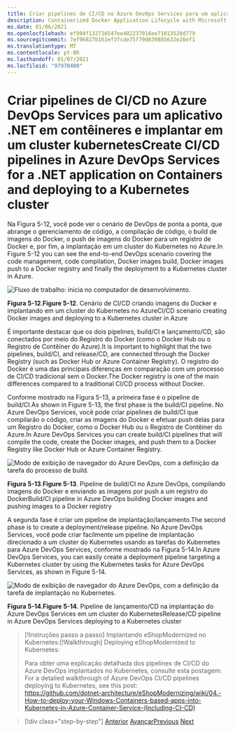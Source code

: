 ```yaml
---
title: Criar pipelines de CI/CD no Azure DevOps Services para um aplicativo .NET em contêineres e implantar em um cluster kubernetes
description: Containerized Docker Application Lifecycle with Microsoft Platform and Tools (Ciclo de vida de aplicativo do Docker em contêineres com a plataforma e as ferramentas da Microsoft)
ms.date: 01/06/2021
ms.openlocfilehash: ef994f132716547ee402237016ee71013528d779
ms.sourcegitcommit: 7ef96827b161ef3fcde75f79d839885632e26ef1
ms.translationtype: MT
ms.contentlocale: pt-BR
ms.lasthandoff: 01/07/2021
ms.locfileid: "97970480"
---
```

# <a name="create-cicd-pipelines-in-azure-devops-services-for-a-net-application-on-containers-and-deploying-to-a-kubernetes-cluster"></a><span data-ttu-id="f7373-103">Criar pipelines de CI/CD no Azure DevOps Services para um aplicativo .NET em contêineres e implantar em um cluster kubernetes</span><span class="sxs-lookup"><span data-stu-id="f7373-103">Create CI/CD pipelines in Azure DevOps Services for a .NET application on Containers and deploying to a Kubernetes cluster</span></span>

<span data-ttu-id="f7373-104">Na Figura 5-12, você pode ver o cenário de DevOps de ponta a ponta, que abrange o gerenciamento de código, a compilação de código, o build de imagens do Docker, o push de imagens do Docker para um registro de Docker e, por fim, a implantação em um cluster do Kubernetes no Azure.</span><span class="sxs-lookup"><span data-stu-id="f7373-104">In Figure 5-12 you can see the end-to-end DevOps scenario covering the code management, code compilation, Docker images build, Docker images push to a Docker registry and finally the deployment to a Kubernetes cluster in Azure.</span></span>

![Fluxo de trabalho: inicia no computador de desenvolvimento.](media/docker-workflow-ci-cd-aks.png)

<span data-ttu-id="f7373-107">**Figura 5-12**.</span><span class="sxs-lookup"><span data-stu-id="f7373-107">**Figure 5-12**.</span></span> <span data-ttu-id="f7373-108">Cenário de CI/CD criando imagens do Docker e implantando em um cluster do Kubernetes no Azure</span><span class="sxs-lookup"><span data-stu-id="f7373-108">CI/CD scenario creating Docker images and deploying to a Kubernetes cluster in Azure</span></span>

<span data-ttu-id="f7373-109">É importante destacar que os dois pipelines, build/CI e lançamento/CD, são conectados por meio do Registro do Docker (como o Docker Hub ou o Registro de Contêiner do Azure).</span><span class="sxs-lookup"><span data-stu-id="f7373-109">It is important to highlight that the two pipelines, build/CI, and release/CD, are connected through the Docker Registry (such as Docker Hub or Azure Container Registry).</span></span> <span data-ttu-id="f7373-110">O registro do Docker é uma das principais diferenças em comparação com um processo de CI/CD tradicional sem o Docker.</span><span class="sxs-lookup"><span data-stu-id="f7373-110">The Docker registry is one of the main differences compared to a traditional CI/CD process without Docker.</span></span>

<span data-ttu-id="f7373-111">Conforme mostrado na Figura 5-13, a primeira fase é o pipeline de build/CI.</span><span class="sxs-lookup"><span data-stu-id="f7373-111">As shown in Figure 5-13, the first phase is the build/CI pipeline.</span></span> <span data-ttu-id="f7373-112">No Azure DevOps Services, você pode criar pipelines de build/CI que compilarão o código, criar as imagens do Docker e efetuar push delas para um Registro do Docker, como o Docker Hub ou o Registro de Contêiner do Azure.</span><span class="sxs-lookup"><span data-stu-id="f7373-112">In Azure DevOps Services you can create build/CI pipelines that will compile the code, create the Docker images, and push them to a Docker Registry like Docker Hub or Azure Container Registry.</span></span>

![Modo de exibição de navegador do Azure DevOps, com a definição da tarefa do processo de build.](media/build-ci-pipeline-azure-devops-push-to-docker-registry.png)

<span data-ttu-id="f7373-114">**Figura 5-13**.</span><span class="sxs-lookup"><span data-stu-id="f7373-114">**Figure 5-13**.</span></span> <span data-ttu-id="f7373-115">Pipeline de build/CI no Azure DevOps, compilando imagens do Docker e enviando as imagens por push a um registro do Docker</span><span class="sxs-lookup"><span data-stu-id="f7373-115">Build/CI pipeline in Azure DevOps building Docker images and pushing images to a Docker registry</span></span>

<span data-ttu-id="f7373-116">A segunda fase é criar um pipeline de implantação/lançamento.</span><span class="sxs-lookup"><span data-stu-id="f7373-116">The second phase is to create a deployment/release pipeline.</span></span> <span data-ttu-id="f7373-117">No Azure DevOps Services, você pode criar facilmente um pipeline de implantação direcionado a um cluster do Kubernetes usando as tarefas do Kubernetes para Azure DevOps Services, conforme mostrado na Figura 5-14.</span><span class="sxs-lookup"><span data-stu-id="f7373-117">In Azure DevOps Services, you can easily create a deployment pipeline targeting a Kubernetes cluster by using the Kubernetes tasks for Azure DevOps Services, as shown in Figure 5-14.</span></span>

![Modo de exibição de navegador do Azure DevOps, com a definição da tarefa de implantação no Kubernetes.](media/release-cd-pipeline-azure-devops-deploy-to-kubernetes.png)

<span data-ttu-id="f7373-119">**Figura 5-14**.</span><span class="sxs-lookup"><span data-stu-id="f7373-119">**Figure 5-14**.</span></span> <span data-ttu-id="f7373-120">Pipeline de lançamento/CD na implantação do Azure DevOps Services em um cluster do Kubernetes</span><span class="sxs-lookup"><span data-stu-id="f7373-120">Release/CD pipeline in Azure DevOps Services deploying to a Kubernetes cluster</span></span>

> <span data-ttu-id="f7373-121">[!Instruções passo a passo] Implantando eShopModernized no Kubernetes:</span><span class="sxs-lookup"><span data-stu-id="f7373-121">[!Walkthrough] Deploying eShopModernized to Kubernetes:</span></span>
>
> <span data-ttu-id="f7373-122">Para obter uma explicação detalhada dos pipelines de CI/CD do Azure DevOps implantados no Kubernetes, consulte esta postagem: </span><span class="sxs-lookup"><span data-stu-id="f7373-122">For a detailed walkthrough of Azure DevOps CI/CD pipelines deploying to Kubernetes, see this post: </span></span>\
><https://github.com/dotnet-architecture/eShopModernizing/wiki/04.-How-to-deploy-your-Windows-Containers-based-apps-into-Kubernetes-in-Azure-Container-Service-(Including-CI-CD)>

>[!div class="step-by-step"]
><span data-ttu-id="f7373-123">[Anterior](docker-application-outer-loop-devops-workflow.md) 
> [Avançar](../run-manage-monitor-docker-environments/index.md)</span><span class="sxs-lookup"><span data-stu-id="f7373-123">[Previous](docker-application-outer-loop-devops-workflow.md)
[Next](../run-manage-monitor-docker-environments/index.md)</span></span>
